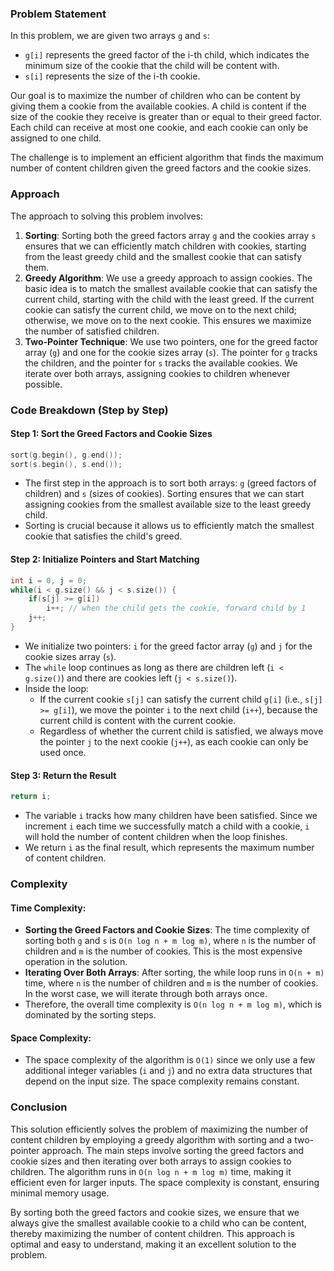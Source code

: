 ### Problem Statement

In this problem, we are given two arrays `g` and `s`:
- `g[i]` represents the greed factor of the i-th child, which indicates the minimum size of the cookie that the child will be content with.
- `s[i]` represents the size of the i-th cookie.

Our goal is to maximize the number of children who can be content by giving them a cookie from the available cookies. A child is content if the size of the cookie they receive is greater than or equal to their greed factor. Each child can receive at most one cookie, and each cookie can only be assigned to one child.

The challenge is to implement an efficient algorithm that finds the maximum number of content children given the greed factors and the cookie sizes.

### Approach

The approach to solving this problem involves:
1. **Sorting**: Sorting both the greed factors array `g` and the cookies array `s` ensures that we can efficiently match children with cookies, starting from the least greedy child and the smallest cookie that can satisfy them.
2. **Greedy Algorithm**: We use a greedy approach to assign cookies. The basic idea is to match the smallest available cookie that can satisfy the current child, starting with the child with the least greed. If the current cookie can satisfy the current child, we move on to the next child; otherwise, we move on to the next cookie. This ensures we maximize the number of satisfied children.
3. **Two-Pointer Technique**: We use two pointers, one for the greed factor array (`g`) and one for the cookie sizes array (`s`). The pointer for `g` tracks the children, and the pointer for `s` tracks the available cookies. We iterate over both arrays, assigning cookies to children whenever possible.

### Code Breakdown (Step by Step)

#### Step 1: Sort the Greed Factors and Cookie Sizes

```cpp
sort(g.begin(), g.end());
sort(s.begin(), s.end());
```

- The first step in the approach is to sort both arrays: `g` (greed factors of children) and `s` (sizes of cookies). Sorting ensures that we can start assigning cookies from the smallest available size to the least greedy child.
- Sorting is crucial because it allows us to efficiently match the smallest cookie that satisfies the child's greed.

#### Step 2: Initialize Pointers and Start Matching

```cpp
int i = 0, j = 0;
while(i < g.size() && j < s.size()) {
    if(s[j] >= g[i])
        i++; // when the child gets the cookie, forward child by 1
    j++;
}
```

- We initialize two pointers: `i` for the greed factor array (`g`) and `j` for the cookie sizes array (`s`).
- The `while` loop continues as long as there are children left (`i < g.size()`) and there are cookies left (`j < s.size()`).
- Inside the loop:
  - If the current cookie `s[j]` can satisfy the current child `g[i]` (i.e., `s[j] >= g[i]`), we move the pointer `i` to the next child (`i++`), because the current child is content with the current cookie.
  - Regardless of whether the current child is satisfied, we always move the pointer `j` to the next cookie (`j++`), as each cookie can only be used once.

#### Step 3: Return the Result

```cpp
return i;
```

- The variable `i` tracks how many children have been satisfied. Since we increment `i` each time we successfully match a child with a cookie, `i` will hold the number of content children when the loop finishes.
- We return `i` as the final result, which represents the maximum number of content children.

### Complexity

#### Time Complexity:
- **Sorting the Greed Factors and Cookie Sizes**: The time complexity of sorting both `g` and `s` is `O(n log n + m log m)`, where `n` is the number of children and `m` is the number of cookies. This is the most expensive operation in the solution.
- **Iterating Over Both Arrays**: After sorting, the while loop runs in `O(n + m)` time, where `n` is the number of children and `m` is the number of cookies. In the worst case, we will iterate through both arrays once.
- Therefore, the overall time complexity is `O(n log n + m log m)`, which is dominated by the sorting steps.

#### Space Complexity:
- The space complexity of the algorithm is `O(1)` since we only use a few additional integer variables (`i` and `j`) and no extra data structures that depend on the input size. The space complexity remains constant.

### Conclusion

This solution efficiently solves the problem of maximizing the number of content children by employing a greedy algorithm with sorting and a two-pointer approach. The main steps involve sorting the greed factors and cookie sizes and then iterating over both arrays to assign cookies to children. The algorithm runs in `O(n log n + m log m)` time, making it efficient even for larger inputs. The space complexity is constant, ensuring minimal memory usage.

By sorting both the greed factors and cookie sizes, we ensure that we always give the smallest available cookie to a child who can be content, thereby maximizing the number of content children. This approach is optimal and easy to understand, making it an excellent solution to the problem.